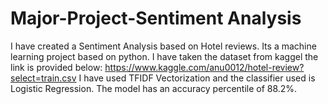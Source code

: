 # Major-Project-Sentiment Analysis
I have created a Sentiment Analysis based on Hotel reviews.
Its a machine learning project based on python.
I have taken the dataset from kaggel the link is provided below:
https://www.kaggle.com/anu0012/hotel-review?select=train.csv
I have used TFIDF Vectorization and the classifier used is Logistic Regression.
The model has an accuracy percentile of 88.2%.


